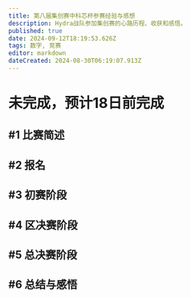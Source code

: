 ```yaml
---
title: 第八届集创赛中科芯杯参赛经验与感想
description: Hydra战队参加集创赛的心路历程、收获和感悟。
published: true
date: 2024-09-12T18:19:53.626Z
tags: 数字, 竞赛
editor: markdown
dateCreated: 2024-08-30T06:19:07.913Z
---
```


# 未完成，预计18日前完成

## #1 比赛简述

## #2 报名

## #3 初赛阶段

## #4 区决赛阶段

## #5 总决赛阶段

## #6 总结与感悟
